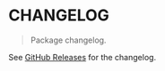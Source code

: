# CHANGELOG

> Package changelog.

See [GitHub Releases](https://github.com/stdlib-js/random-strided-tools/releases) for the changelog.